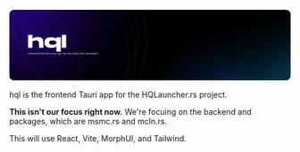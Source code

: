 ![hql cover](../assets/hql-cover.png)

hql is the frontend Tauri app for the HQLauncher.rs project.

**This isn't our focus right now.** We're focuing on the backend and packages, which are msmc.rs and mcln.rs.

This will use React, Vite, MorphUI, and Tailwind.
